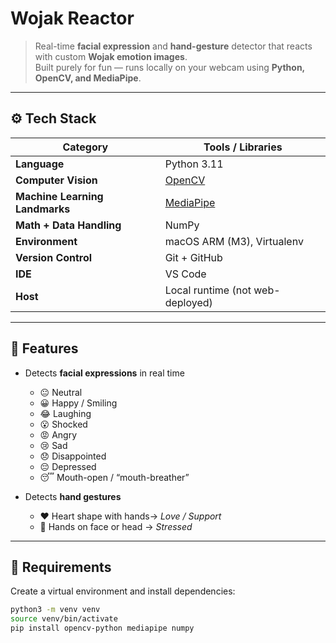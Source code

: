 # Wojak Reactor

> Real-time **facial expression** and **hand-gesture** detector that reacts with custom **Wojak emotion images**.  
> Built purely for fun — runs locally on your webcam using **Python, OpenCV, and MediaPipe**.

---

## ⚙️ Tech Stack

| Category | Tools / Libraries |
|-----------|------------------|
| **Language** | Python 3.11 |
| **Computer Vision** | [OpenCV](https://opencv.org/) |
| **Machine Learning Landmarks** | [MediaPipe](https://developers.google.com/mediapipe) |
| **Math + Data Handling** | NumPy |
| **Environment** | macOS ARM (M3), Virtualenv |
| **Version Control** | Git + GitHub |
| **IDE** | VS Code |
| **Host** | Local runtime (not web-deployed) |

---

## 💫 Features

- Detects **facial expressions** in real time  
  - 😐 Neutral  
  - 😀 Happy / Smiling  
  - 😂 Laughing  
  - 😮 Shocked  
  - 😡 Angry  
  - 😢 Sad  
  - 😞 Disappointed  
  - 😔 Depressed  
  - 😴 Mouth-open / “mouth-breather”  

- Detects **hand gestures**  
  - ❤️ Heart shape with hands→ *Love / Support*  
  - 🤦 Hands on face or head → *Stressed*  

---

## 🧰 Requirements

Create a virtual environment and install dependencies:

```bash
python3 -m venv venv
source venv/bin/activate
pip install opencv-python mediapipe numpy
